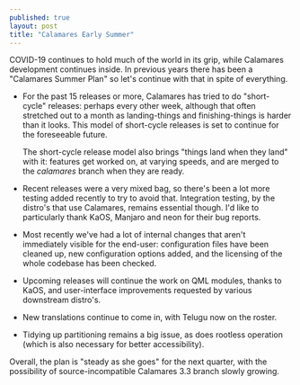 ```yaml
---
published: true
layout: post
title: "Calamares Early Summer"
---
```



COVID-19 continues to hold much of the world in its grip,
while Calamares development continues inside. In previous
years there has been a "Calamares Summer Plan" so let's continue
with that in spite of everything.



- For the past 15 releases or more, Calamares has tried to
  do "short-cycle" releases: perhaps every other week,
  although that often stretched out to a month as
  landing-things and finishing-things is harder than it looks.
  This model of short-cycle releases is set to continue
  for the foreseeable future.
  
  The short-cycle release model also brings "things land when they land"
  with it: features get worked on, at varying speeds,
  and are merged to the *calamares* branch when they are ready.
- Recent releases were a very mixed bag, so there's been a lot
  more testing added recently to try to avoid that. Integration
  testing, by the distro's that use Calamares, remains essential though.
  I'd like to particularly thank KaOS, Manjaro and neon for their
  bug reports.
- Most recently we've had a lot of internal changes that aren't
  immediately visible for the end-user: configuration files
  have been cleaned up, new configuration options added, and 
  the licensing of the whole codebase has been checked.
- Upcoming releases will continue the work on QML modules, thanks
  to KaOS, and user-interface improvements requested by various
  downstream distro's.
- New translations continue to come in, with Telugu now on the roster.
- Tidying up partitioning remains a big issue, as does rootless operation
  (which is also necessary for better accessibility).
  
Overall, the plan is "steady as she goes" for the next quarter,
with the possibility of source-incompatible Calamares 3.3 branch
slowly growing.
